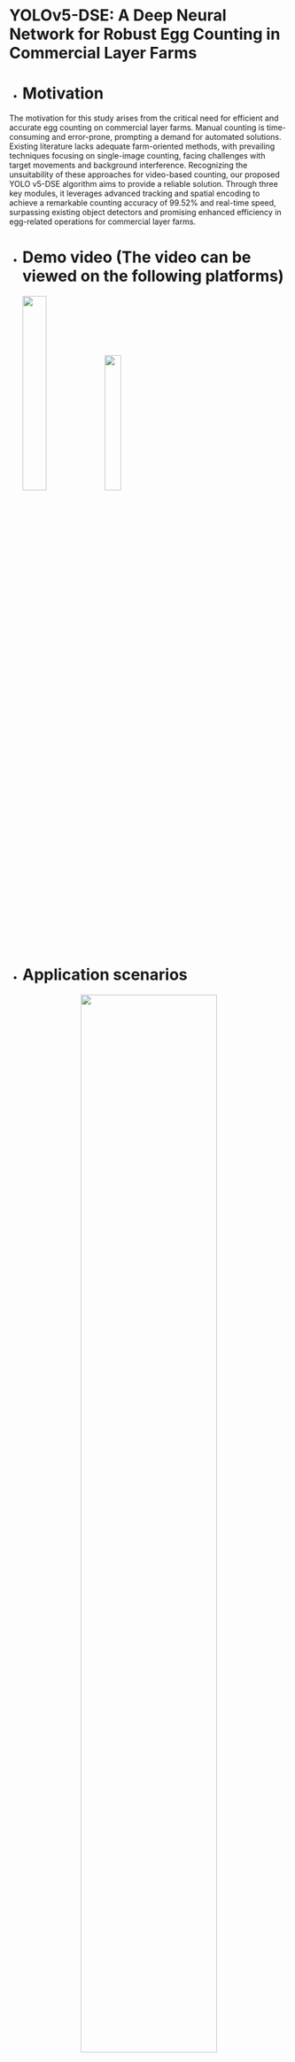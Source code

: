 # YOLOv5-DSE: A Deep Neural Network for Robust Egg Counting in Commercial Layer Farms
- # Motivation
The motivation for this study arises from the critical need for efficient and accurate egg counting on commercial layer farms. Manual counting is time-consuming and error-prone, prompting a demand for automated solutions. Existing literature lacks adequate farm-oriented methods, with prevailing techniques focusing on single-image counting, facing challenges with target movements and background interference. Recognizing the unsuitability of these approaches for video-based counting, our proposed YOLO v5-DSE algorithm aims to provide a reliable solution. Through three key modules, it leverages advanced tracking and spatial encoding to achieve a remarkable counting accuracy of 99.52% and real-time speed, surpassing existing object detectors and promising enhanced efficiency in egg-related operations for commercial layer farms.
- # Demo video (The video can be viewed on the following platforms)
  <div align="left">
  <a href="https://www.youtube.com/watch?v=9npXAqW7c24"><img src="https://github.com/PuristWu/Egg_counting/assets/90194261/5a3939d0-7d92-46d5-a4e6-c46eaf362d62" width="30%"></a>
  <a href="https://www.bilibili.com/video/BV1Ru411g7VB/"><img src="https://github.com/PuristWu/Egg_counting/assets/90194261/7f375847-32db-42e9-bf01-af9ed9572844" width="25%"></a>
</div>


- # Application scenarios
<div align="center">
  <p>
      <img width="70%" src="https://github.com/PuristWu/Egg_counting/assets/90194261/1376cf93-950f-425c-bba5-c2412e8091a1"><br>
    Fig.1  Schematic diagram of the data acquisition process based on the constructed counting system.
  </p>
  </div>
  

- # Results
<div align="center">
  <p>
      <img width="70%" src="https://github.com/PuristWu/Egg_counting/assets/90194261/c2a278dd-38b1-4a1e-ada6-8d89f4d3e086"><br>
    Fig.2  Comparison with other egg counting methods on the egg counting dataset, and our approach achieves the best overall performance.
  </p>
  </div>
 <div align="center">
  <a href="hhttps://www.bilibili.com/video/BV1Ru411g7VB/">  <img src="https://github.com/PuristWu/Egg_counting/assets/90194261/bbd40b74-af6d-42e9-94f7-920e11c7be10" width="45%"></a>
    <a href="https://www.youtube.com/watch?v=9npXAqW7c24"><img src="https://github.com/PuristWu/Egg_counting/assets/90194261/3fabdf99-0581-4e8a-b769-2d5004a2179f" width="45%"></a><br>
   Fig.3 The user interaction interface that displays the counting results in the egg counting system.
</div>
  

- # Notes
Since the patent of our system is still pending, the data set, model code including software and hardware design related to this research will be open sourced here after the relevant patent application is authorized.
